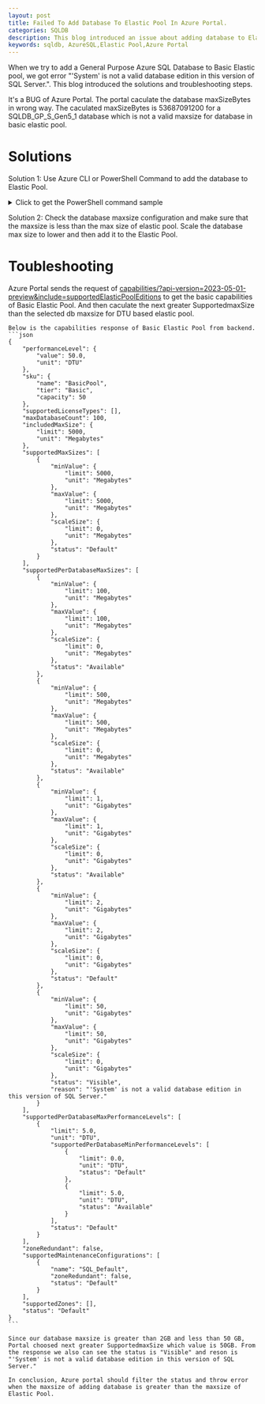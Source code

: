 ```yaml
---
layout: post
title: Failed To Add Database To Elastic Pool In Azure Portal.
categories: SQLDB
description: This blog introduced an issue about adding database to Elastic Pool with error 'System' is not a valid database edition in this version of SQL Server.
keywords: sqldb, AzureSQL,Elastic Pool,Azure Portal
---
```


When we try to add a General Purpose Azure SQL Database to Basic Elastic pool, we got error "'System' is not a valid database edition in this version of SQL Server.". This blog introduced the solutions and troubleshooting steps.

It's a BUG of Azure Portal. The portal caculate the database maxSizeBytes in wrong way. The caculated maxSizeBytes is 53687091200 for a SQLDB_GP_S_Gen5_1 database which is not a valid maxsize for database in basic elastic pool.

# Solutions

Solution 1: Use Azure CLI or PowerShell Command to add the database to Elastic Pool.

<details><summary>Click to get the PowerShell command sample</summary>

```powershell
Set-AzSqlDatabase -ResourceGroupName "rgname" -DatabaseName "dbname" -ServerName "sqlservername" -ElasticPoolName "epname"
```
</details>

Solution 2: Check the database maxsize configuration and make sure that the maxsize is less than the max size of elastic pool. Scale the database max size to lower and then add it to the Elastic Pool.

# Toubleshooting

Azure Portal sends the request of [capabilities/?api-version=2023-05-01-preview&include=supportedElasticPoolEditions](https://learn.microsoft.com/en-us/rest/api/sql/capabilities/list-by-location?view=rest-sql-2023-08-01&tabs=HTTP) to get the basic capabilities of Basic Elastic Pool. And then caculate the next greater SupportedmaxSize than the selected db maxsize for DTU based elastic pool.

    Below is the capabilities response of Basic Elastic Pool from backend.
    ```json
    {
        "performanceLevel": {
            "value": 50.0,
            "unit": "DTU"
        },
        "sku": {
            "name": "BasicPool",
            "tier": "Basic",
            "capacity": 50
        },
        "supportedLicenseTypes": [],
        "maxDatabaseCount": 100,
        "includedMaxSize": {
            "limit": 5000,
            "unit": "Megabytes"
        },
        "supportedMaxSizes": [
            {
                "minValue": {
                    "limit": 5000,
                    "unit": "Megabytes"
                },
                "maxValue": {
                    "limit": 5000,
                    "unit": "Megabytes"
                },
                "scaleSize": {
                    "limit": 0,
                    "unit": "Megabytes"
                },
                "status": "Default"
            }
        ],
        "supportedPerDatabaseMaxSizes": [
            {
                "minValue": {
                    "limit": 100,
                    "unit": "Megabytes"
                },
                "maxValue": {
                    "limit": 100,
                    "unit": "Megabytes"
                },
                "scaleSize": {
                    "limit": 0,
                    "unit": "Megabytes"
                },
                "status": "Available"
            },
            {
                "minValue": {
                    "limit": 500,
                    "unit": "Megabytes"
                },
                "maxValue": {
                    "limit": 500,
                    "unit": "Megabytes"
                },
                "scaleSize": {
                    "limit": 0,
                    "unit": "Megabytes"
                },
                "status": "Available"
            },
            {
                "minValue": {
                    "limit": 1,
                    "unit": "Gigabytes"
                },
                "maxValue": {
                    "limit": 1,
                    "unit": "Gigabytes"
                },
                "scaleSize": {
                    "limit": 0,
                    "unit": "Gigabytes"
                },
                "status": "Available"
            },
            {
                "minValue": {
                    "limit": 2,
                    "unit": "Gigabytes"
                },
                "maxValue": {
                    "limit": 2,
                    "unit": "Gigabytes"
                },
                "scaleSize": {
                    "limit": 0,
                    "unit": "Gigabytes"
                },
                "status": "Default"
            },
            {
                "minValue": {
                    "limit": 50,
                    "unit": "Gigabytes"
                },
                "maxValue": {
                    "limit": 50,
                    "unit": "Gigabytes"
                },
                "scaleSize": {
                    "limit": 0,
                    "unit": "Gigabytes"
                },
                "status": "Visible",
                "reason": "'System' is not a valid database edition in this version of SQL Server."
            }
        ],
        "supportedPerDatabaseMaxPerformanceLevels": [
            {
                "limit": 5.0,
                "unit": "DTU",
                "supportedPerDatabaseMinPerformanceLevels": [
                    {
                        "limit": 0.0,
                        "unit": "DTU",
                        "status": "Default"
                    },
                    {
                        "limit": 5.0,
                        "unit": "DTU",
                        "status": "Available"
                    }
                ],
                "status": "Default"
            }
        ],
        "zoneRedundant": false,
        "supportedMaintenanceConfigurations": [
            {
                "name": "SQL_Default",
                "zoneRedundant": false,
                "status": "Default"
            }
        ],
        "supportedZones": [],
        "status": "Default"
    }
    ```

    Since our database maxsize is greater than 2GB and less than 50 GB, Portal choosed next greater SupportedmaxSize which value is 50GB. From the response we also can see the status is "Visible" and reson is "'System' is not a valid database edition in this version of SQL Server."

    In conclusion, Azure portal should filter the status and throw error when the maxsize of adding database is greater than the maxsize of Elastic Pool.
